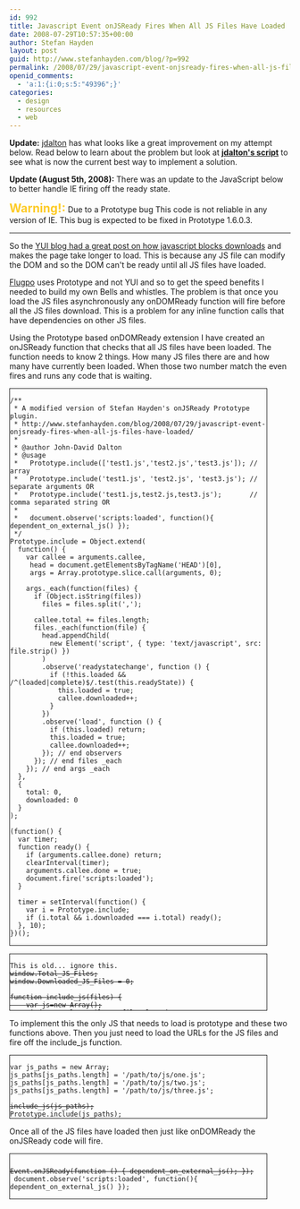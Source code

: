 ```yaml
---
id: 992
title: Javascript Event onJSReady Fires When All JS Files Have Loaded
date: 2008-07-29T10:57:35+00:00
author: Stefan Hayden
layout: post
guid: http://www.stefanhayden.com/blog/?p=992
permalink: /2008/07/29/javascript-event-onjsready-fires-when-all-js-files-have-loaded/
openid_comments:
  - 'a:1:{i:0;s:5:"49396";}'
categories:
  - design
  - resources
  - web
---
```

<strong>Update:</strong> <a href="http://www.protolific.net/">jdalton</a> has what looks like a great improvement on my attempt below. Read below to learn about the problem but look at <strong><a href="http://pastie.org/244187">jdalton's script</a></strong> to see what is now the current best way to implement a solution.

<strong>Update (August 5th, 2008):</strong> There was an update to the JavaScript below to better handle IE firing off the ready state.

<strong style="font-size:150%; color:#FDCB26">Warning!:</strong> Due to a Prototype bug This code is not reliable in any version of IE. This bug is expected to be fixed in Prototype 1.6.0.3.

<hr />


So the <a href="http://yuiblog.com/blog/2008/07/22/non-blocking-scripts/">YUI blog had a great post on how javascript blocks downloads</a> and makes the page take longer to load. This is because any JS file can modify the DOM and so the DOM can't be ready until all JS files have loaded.

<a href="http://www.flugpo.com">Flugpo</a> uses Prototype and not YUI and so to get the speed benefits I needed to build my own Bells and whistles. The problem is that once you load the JS files asynchronously any onDOMReady function will fire before all the JS files download. This is a problem for any inline function calls that have dependencies on other JS files.

Using the Prototype based onDOMReady extension I have created an onJSReady function that checks that all JS files have been loaded. The function needs to know 2 things. How many JS files there are and how many have currently been loaded. When those two number match the even fires and runs any code that is waiting.

<pre style="overflow:scroll; width:460px; border:1px solid; margin-bottom:10px;"><code >
/**
 * A modified version of Stefan Hayden's onJSReady Prototype plugin. 
 * http://www.stefanhayden.com/blog/2008/07/29/javascript-event-onjsready-fires-when-all-js-files-have-loaded/
 *
 * @author John-David Dalton <john.david.dalton[at]gmail[dot]com>
 * @usage
 *   Prototype.include(['test1.js','test2.js','test3.js']); // array
 *   Prototype.include('test1.js', 'test2.js', 'test3.js'); // separate arguments OR
 *   Prototype.include('test1.js,test2.js,test3.js');       // comma separated string OR 
 *
 *   document.observe('scripts:loaded', function(){ dependent_on_external_js() });
 */
Prototype.include = Object.extend(
  function() {
    var callee = arguments.callee,
     head = document.getElementsByTagName('HEAD')[0],
     args = Array.prototype.slice.call(arguments, 0);

    args._each(function(files) {
      if (Object.isString(files))
        files = files.split(',');
      
      callee.total += files.length;
      files._each(function(file) {
        head.appendChild(
          new Element('script', { type: 'text/javascript', src: file.strip() })
        )
        .observe('readystatechange', function () {
          if (!this.loaded && /^(loaded|complete)$/.test(this.readyState)) {
            this.loaded = true;
            callee.downloaded++;
          }
        })
        .observe('load', function () {
          if (this.loaded) return;
          this.loaded = true;
          callee.downloaded++;
        }); // end observers
      }); // end files _each 
    }); // end args _each
  }, 
  {
    total: 0,
    downloaded: 0
  }
);

(function() {
  var timer;
  function ready() {
    if (arguments.callee.done) return;
    clearInterval(timer);
    arguments.callee.done = true;
    document.fire('scripts:loaded');
  }
  
  timer = setInterval(function() {
    var i = Prototype.include;
    if (i.total && i.downloaded === i.total) ready();
  }, 10);
})();

</code></pre>

<pre style="overflow:scroll; width:460px; height:100px; border:1px solid; margin-bottom:10px;"><code >
This is old... ignore this.
<del datetime="2008-07-30T21:44:42+00:00">window.Total_JS_Files;
window.Downloaded_JS_Files = 0;

function include_js(files) {
	var js=new Array();
	window.Total_JS_Files = files.length;
	
	for(var i=0; i < files.length; i++) { 
		
	    var html_doc = document.getElementsByTagName('head')[0];
	    js[i] = document.createElement('script');
	    js[i].setAttribute('type', 'text/javascript');
	    js[i].setAttribute('src', files[i]);
	    html_doc.appendChild(js[i]);
	
	    js[i].onreadystatechange = function () {
	        if (js[i].readyState == 'complete') {
	            //alert('JS onreadystate fired ');
	            window.Downloaded_JS_Files += 1;
	        }
	    }
	
	    js[i].onload = function () {
	        //alert('JS onload fired ');
	            window.Downloaded_JS_Files += 1;
	    }
    }
    return false;
}//include_js


Object.extend(Event, {
  timeout : function() {
	alert('asd');
  },
  jsReady : function() {
  
    if (arguments.callee.done) {return;}
    arguments.callee.done = true;
		
	Event._NreadyCallbacks.each(function(f) { f(); });
	Event._NreadyCallbacks = null;
		
  },
  onJSReady : function(f) {
    if (!this._NreadyCallbacks) {
      var jsReady = this.jsReady;
      
      if (jsReady.done) {return f();} 
        
		function jsTest() {
			if(window.Downloaded_JS_Files == window.Total_JS_Files) { 
				//setTimeout(jsReady,1);
				jsReady();
			}
			Event._Ntimer = setTimeout(jsTest,1); 
		}
		Event._Ntimer = setTimeout(jsTest,10); 
        
        //Event.observe(window, 'load', jsReady);
        Event._NreadyCallbacks =  [];
    }
    Event._NreadyCallbacks.push(f);
  }
});
  </del>
</code></pre>

To implement this the only JS that needs to load is prototype and these two functions above. Then you just need to load the URLs for the JS files and fire off the include_js function.

<pre style="overflow:scroll; width:460px; border:1px solid; margin-bottom:10px;"><code >
var js_paths = new Array;
js_paths[js_paths.length] = '/path/to/js/one.js';
js_paths[js_paths.length] = '/path/to/js/two.js';
js_paths[js_paths.length] = '/path/to/js/three.js';

<del datetime="2008-07-30T21:45:28+00:00">include_js(js_paths);</del>
Prototype.include(js_paths);
</code></pre>

Once all of the JS files have loaded then just like onDOMReady the onJSReady code will fire.

<pre style="overflow:scroll; width:460px; border:1px solid; padding-top:10px; margin-bottom:10px;"><code >
<del datetime="2008-07-30T21:45:28+00:00">Event.onJSReady(function () { dependent_on_external_js(); });</del>
 document.observe('scripts:loaded', function(){ dependent_on_external_js() });
 
</code></pre>